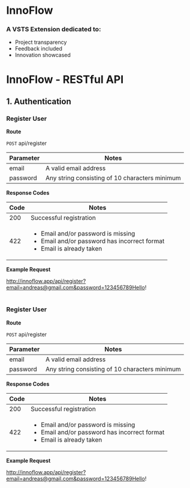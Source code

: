 # InnoFlow
### A VSTS Extension dedicated to:
* Project transparency
* Feedback included
* Innovation showcased

# InnoFlow - RESTful API


## 1. Authentication


### Register User

**Route**

`POST` api/register

| Parameter   | Notes     |
| ------------|-----------|
| email       | A valid email address |
| password    | Any string consisting of 10 characters minimum|

 **Response Codes**
 
| Code | Notes |
| -----|-------|
| 200 | Successful registration |
| 422 | <ul><li>Email and/or password is missing</li><li>Email and/or password has incorrect format</li><li>Email is already taken</li></ul> |

**Example Request**

http://innoflow.app/api/register?email=andreas@gmail.com&password=123456789Hello!
<br><br>



### Register User

**Route**

`POST` api/register

| Parameter   | Notes     |
| ------------|-----------|
| email       | A valid email address |
| password    | Any string consisting of 10 characters minimum|

 **Response Codes**
 
| Code | Notes |
| -----|-------|
| 200 | Successful registration |
| 422 | <ul><li>Email and/or password is missing</li><li>Email and/or password has incorrect format</li><li>Email is already taken</li></ul> |

**Example Request**

http://innoflow.app/api/register?email=andreas@gmail.com&password=123456789Hello!
